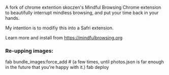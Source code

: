 A fork of  chrome extention skoczen's Mindful Browsing Chrome extension to beautifully interrupt mindless browsing, and put your time back in your hands. 

My intention is to modifiy this into a Safri extension.


Learn more and install from https://mindfulbrowsing.org



### Re-upping images:
fab bundle_images:force_add   # (a few times, until photos.json is far enough in the future that you're happy with it.)
fab deploy

